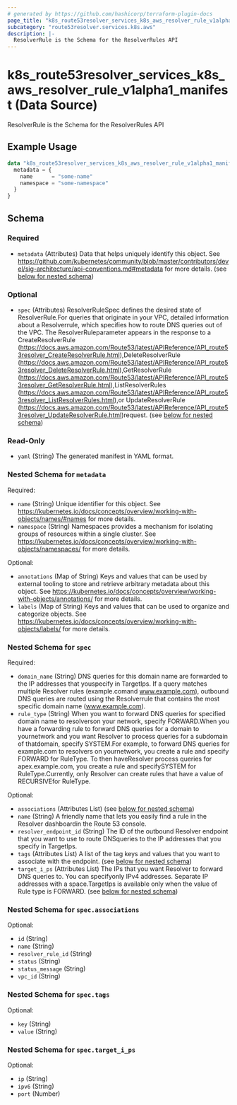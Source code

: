 ```yaml
---
# generated by https://github.com/hashicorp/terraform-plugin-docs
page_title: "k8s_route53resolver_services_k8s_aws_resolver_rule_v1alpha1_manifest Data Source - terraform-provider-k8s"
subcategory: "route53resolver.services.k8s.aws"
description: |-
  ResolverRule is the Schema for the ResolverRules API
---
```


# k8s_route53resolver_services_k8s_aws_resolver_rule_v1alpha1_manifest (Data Source)

ResolverRule is the Schema for the ResolverRules API

## Example Usage

```terraform
data "k8s_route53resolver_services_k8s_aws_resolver_rule_v1alpha1_manifest" "example" {
  metadata = {
    name      = "some-name"
    namespace = "some-namespace"
  }
}
```

<!-- schema generated by tfplugindocs -->
## Schema

### Required

- `metadata` (Attributes) Data that helps uniquely identify this object. See https://github.com/kubernetes/community/blob/master/contributors/devel/sig-architecture/api-conventions.md#metadata for more details. (see [below for nested schema](#nestedatt--metadata))

### Optional

- `spec` (Attributes) ResolverRuleSpec defines the desired state of ResolverRule.For queries that originate in your VPC, detailed information about a Resolverrule, which specifies how to route DNS queries out of the VPC. The ResolverRuleparameter appears in the response to a CreateResolverRule (https://docs.aws.amazon.com/Route53/latest/APIReference/API_route53resolver_CreateResolverRule.html),DeleteResolverRule (https://docs.aws.amazon.com/Route53/latest/APIReference/API_route53resolver_DeleteResolverRule.html),GetResolverRule (https://docs.aws.amazon.com/Route53/latest/APIReference/API_route53resolver_GetResolverRule.html),ListResolverRules (https://docs.aws.amazon.com/Route53/latest/APIReference/API_route53resolver_ListResolverRules.html),or UpdateResolverRule (https://docs.aws.amazon.com/Route53/latest/APIReference/API_route53resolver_UpdateResolverRule.html)request. (see [below for nested schema](#nestedatt--spec))

### Read-Only

- `yaml` (String) The generated manifest in YAML format.

<a id="nestedatt--metadata"></a>
### Nested Schema for `metadata`

Required:

- `name` (String) Unique identifier for this object. See https://kubernetes.io/docs/concepts/overview/working-with-objects/names/#names for more details.
- `namespace` (String) Namespaces provides a mechanism for isolating groups of resources within a single cluster. See https://kubernetes.io/docs/concepts/overview/working-with-objects/namespaces/ for more details.

Optional:

- `annotations` (Map of String) Keys and values that can be used by external tooling to store and retrieve arbitrary metadata about this object. See https://kubernetes.io/docs/concepts/overview/working-with-objects/annotations/ for more details.
- `labels` (Map of String) Keys and values that can be used to organize and categorize objects. See https://kubernetes.io/docs/concepts/overview/working-with-objects/labels/ for more details.


<a id="nestedatt--spec"></a>
### Nested Schema for `spec`

Required:

- `domain_name` (String) DNS queries for this domain name are forwarded to the IP addresses that youspecify in TargetIps. If a query matches multiple Resolver rules (example.comand www.example.com), outbound DNS queries are routed using the Resolverrule that contains the most specific domain name (www.example.com).
- `rule_type` (String) When you want to forward DNS queries for specified domain name to resolverson your network, specify FORWARD.When you have a forwarding rule to forward DNS queries for a domain to yournetwork and you want Resolver to process queries for a subdomain of thatdomain, specify SYSTEM.For example, to forward DNS queries for example.com to resolvers on yournetwork, you create a rule and specify FORWARD for RuleType. To then haveResolver process queries for apex.example.com, you create a rule and specifySYSTEM for RuleType.Currently, only Resolver can create rules that have a value of RECURSIVEfor RuleType.

Optional:

- `associations` (Attributes List) (see [below for nested schema](#nestedatt--spec--associations))
- `name` (String) A friendly name that lets you easily find a rule in the Resolver dashboardin the Route 53 console.
- `resolver_endpoint_id` (String) The ID of the outbound Resolver endpoint that you want to use to route DNSqueries to the IP addresses that you specify in TargetIps.
- `tags` (Attributes List) A list of the tag keys and values that you want to associate with the endpoint. (see [below for nested schema](#nestedatt--spec--tags))
- `target_i_ps` (Attributes List) The IPs that you want Resolver to forward DNS queries to. You can specifyonly IPv4 addresses. Separate IP addresses with a space.TargetIps is available only when the value of Rule type is FORWARD. (see [below for nested schema](#nestedatt--spec--target_i_ps))

<a id="nestedatt--spec--associations"></a>
### Nested Schema for `spec.associations`

Optional:

- `id` (String)
- `name` (String)
- `resolver_rule_id` (String)
- `status` (String)
- `status_message` (String)
- `vpc_id` (String)


<a id="nestedatt--spec--tags"></a>
### Nested Schema for `spec.tags`

Optional:

- `key` (String)
- `value` (String)


<a id="nestedatt--spec--target_i_ps"></a>
### Nested Schema for `spec.target_i_ps`

Optional:

- `ip` (String)
- `ipv6` (String)
- `port` (Number)
